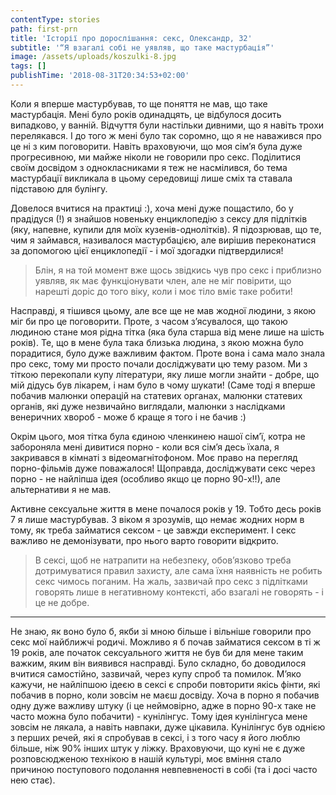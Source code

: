 ```yaml
---
contentType: stories
path: first-prn
title: 'Історії про дорослішання: секс, Олександр, 32'
subtitle: '“Я взагалі собі не уявляв, що таке мастурбація”'
image: /assets/uploads/koszulki-8.jpg
tags: []
publishTime: '2018-08-31T20:34:53+02:00'
---
```

Коли я вперше мастурбував, то ще поняття не мав, що таке мастурбація. Мені було років одинадцять, це відбулося досить випадково, у ванній. Відчуття були настільки дивними, що я навіть трохи перелякався. І до того ж мені було так соромно, що я не наважився про це ні з ким поговорити. Навіть враховуючи, що моя сім’я була дуже прогресивною, ми майже ніколи не говорили про секс. Поділитися своїм досвідом з однокласниками я теж не насмілився, бо тема мастурбації викликала в цьому середовищі лише сміх та ставала підставою для булінгу.



Довелося вчитися на практиці :), хоча мені дуже пощастило, бо у прадідуся (!) я знайшов новеньку енциклопедію з сексу для підлітків (яку, напевне, купили для моїх кузенів-однолітків). Я підозрював, що те, чим я займався, називалося мастурбацією, але вирішив переконатися за допомогою цієї енциклопедії - і мої здогадки підтвердилися! 



> Блін, я на той момент вже щось звідкись чув про секс і приблизно уявляв, як має функціонувати член, але не міг повірити, що нарешті доріс до того віку, коли і моє тіло вміє таке робити!



Насправді, я тішився цьому, але все ще не мав жодної людини, з якою міг би про це поговорити. Проте, з часом з’ясувалося, що такою людиною стане моя рідна тітка (яка була старша від мене лише на шість років). Те, що в мене була така близька людина, з якою можна було порадитися, було дуже важливим фактом. Проте вона і сама мало знала про секс, тому ми просто почали досліджувати цю тему разом. Ми з тіткою перекопали купу літератури, яку лише могли знайти - добре, що мій дідусь був лікарем, і нам було в чому шукати! (Саме тоді я вперше побачив малюнки операцій на статевих органах, малюнки статевих органів, які дуже незвичайно виглядали, малюнки з наслідками венеричних хвороб - може б краще я того і не бачив :) 



Окрім цього, моя тітка була єдиною членкинею нашої сім’ї, котра не забороняла мені дивитися порно - коли вся сім’я десь їхала, я закривався в кімнаті з відеомагнітофоном. Моє право на перегляд  порно-фільмів дуже поважалося! Щоправда, досліджувати секс через порно - не найліпша ідея (особливо якщо це порно 90-х!!), але альтернативи я не мав.



Активне сексуальне життя в мене почалося років у 19. Тобто десь років 7 я  лише мастурбував. З віком я зрозумів, що немає жодних норм в тому, як треба займатися сексом - це завжди експеримент. І секс важливо не демонізувати, про нього варто говорити відкрито. 



> В сексі, щоб не натрапити на небезпеку, обов’язково треба дотримуватися правил захисту, але сама їхня наявність не робить секс чимось поганим. На жаль, зазвичай про секс з підлітками говорять лише в негативному контексті, або взагалі не говорять - і це не добре.

---
Не знаю, як воно було б, якби зі мною більше і вільніше говорили про секс мої найближчі родичі. Можливо я б почав займатися сексом в ті ж 19 років, але початок сексуального життя не був би для мене таким важким, яким він виявився насправді. Було складно, бо доводилося вчитися самостійно, зазвичай, через купу спроб та помилок. М’яко кажучи, не найліпшою ідеєю в сексі є спроби повторити якісь фінти, які побачив в порно, коли зовсім не маєш досвіду. Хоча в порно я побачив одну дуже важливу штуку (і це неймовірно, адже в порно 90-х таке не часто можна було побачити) - кунілінгус. Тому ідея кунілінгуса мене зовсім не лякала, а навіть навпаки, дуже цікавила. Кунілінгус був однією з перших речей, які я спробував в сексі, і з того часу я його люблю більше, ніж 90% інших штук у ліжку. Враховуючи, що куні не є дуже розповсюдженою технікою в нашій культурі, моє вміння стало причиною поступового подолання невпевненості в собі (та і досі часто нею стає).
